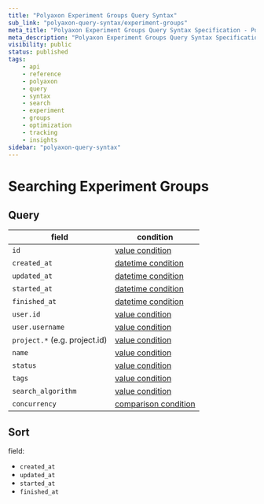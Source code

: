 ```yaml
---
title: "Polyaxon Experiment Groups Query Syntax"
sub_link: "polyaxon-query-syntax/experiment-groups"
meta_title: "Polyaxon Experiment Groups Query Syntax Specification - Polyaxon References"
meta_description: "Polyaxon Experiment Groups Query Syntax Specification."
visibility: public
status: published
tags:
    - api
    - reference
    - polyaxon
    - query
    - syntax
    - search
    - experiment
    - groups
    - optimization
    - tracking
    - insights
sidebar: "polyaxon-query-syntax"
---
```


# Searching Experiment Groups

## Query

field                         | condition
------------------------------|------------------
`id`                          | [value condition](/references/polyaxon-query-syntax/#query-with-value-condition)
`created_at`                  | [datetime condition](/references/polyaxon-query-syntax/#query-with-datetime-condition)
`updated_at`                  | [datetime condition](/references/polyaxon-query-syntax/#query-with-datetime-condition)
`started_at`                  | [datetime condition](/references/polyaxon-query-syntax/#query-with-datetime-condition)
`finished_at`                 | [datetime condition](/references/polyaxon-query-syntax/#query-with-datetime-condition)
`user.id`                     | [value condition](/references/polyaxon-query-syntax/#query-with-value-condition)
`user.username`               | [value condition](/references/polyaxon-query-syntax/#query-with-value-condition)
`project.*` (e.g. project.id) | [value condition](/references/polyaxon-query-syntax/#query-with-value-condition)
`name`                        | [value condition](/references/polyaxon-query-syntax/#query-with-value-condition)
`status`                      | [value condition](/references/polyaxon-query-syntax/#query-with-value-condition)
`tags`                        | [value condition](/references/polyaxon-query-syntax/#query-with-value-condition)
`search_algorithm`            | [value condition](/references/polyaxon-query-syntax/#query-with-value-condition)
`concurrency`                 | [comparison condition](/references/polyaxon-query-syntax/#query-with-comparison-condition)


## Sort

field:

 * `created_at`
 * `updated_at`
 * `started_at`
 * `finished_at`
